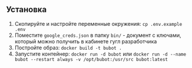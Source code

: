 ## Установка
1. Скопируйте и настройте переменные окружения: `cp .env.example .env`
2. Поместите `google_creds.json` в папку `bin/` - документ с ключами, который можно получить в кабинете гугл
разработчика
3. Постройте образ: `docker build -t bubot .`
4. Запустите контейнер: `docker run -d bubot` или
`docker run -d --name bubot --restart always -v /opt/bubot:/usr/src bubot:latest`
